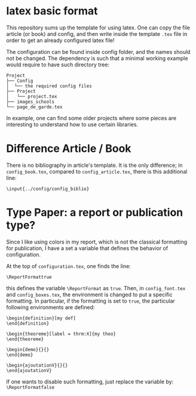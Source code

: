 # latex basic format

This repository sums up the template for using latex. 
One can copy the file article (or book) and config, 
and then write inside the template `.tex` file in order to get an already configured latex file!

The configuration can be found inside config folder, and the names should not be changed.
The dependency is such that a minimal working example would require to have such directory tree:

```
Project
├── Config
│  └── the required config files
├── Project
│   └── project.tex
├── images_schools
└── page_de_garde.tex
```

In example, one can find some older projects where some pieces are interesting to understand how to use certain libraries.








# Difference Article / Book

There is no bibliography in article's template.
It is the only difference; in `config_book.tex`, compared to `config_article.tex`, there is this additional line:

    \input{../config/config_biblio}



# Type Paper: a report or publication type?
Since I like using colors in my report, which is not the classical formatting for publication, 
I have a set a variable that defines the behavior of configuration.

At the top of `configuration.tex`, one finds the line:

`\ReportFormattrue`

this defines the variable `\ReportFormat` as `true`. Then, in `config_font.tex` and `config_boxes.tex`, the environment is changed to put a specific formatting.
In particular, if the formatting is set to `true`, the particular following environments are defined:

    \begin{definition}[my def]
    \end{definition}
    
    \begin{theoreme}[label = thrm:X]{my theo} 
    \end{theoreme}
    
    \begin{demo}{}{} 
    \end{demo}
    
    \begin{ajoutationV}{}{} 
    \end{ajoutationV}
    
If one wants to disable such formatting, just replace the variable by:  `\ReportFormatfalse`




